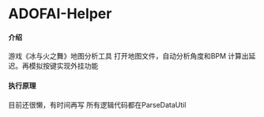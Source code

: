 # ADOFAI-Helper

#### 介绍
游戏《冰与火之舞》地图分析工具
打开地图文件，自动分析角度和BPM 计算出延迟。再模拟按键实现外挂功能

#### 执行原理
目前还很懒，有时间再写
所有逻辑代码都在ParseDataUtil

